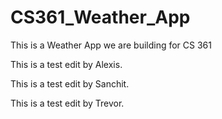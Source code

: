 # CS361_Weather_App
This is a Weather App we are building for CS 361

This is a test edit by Alexis.

This is a test edit by Sanchit.

This is a test edit by Trevor.